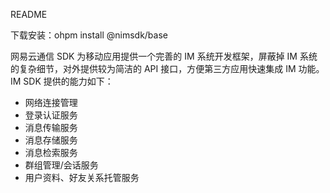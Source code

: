 README

下载安装：ohpm install @nimsdk/base

网易云通信 SDK 为移动应用提供一个完善的 IM 系统开发框架，屏蔽掉 IM 系统的复杂细节，对外提供较为简洁的 API 接口，方便第三方应用快速集成 IM 功能。IM SDK 提供的能力如下：

- 网络连接管理
- 登录认证服务
- 消息传输服务
- 消息存储服务
- 消息检索服务
- 群组管理/会话服务
- 用户资料、好友关系托管服务
